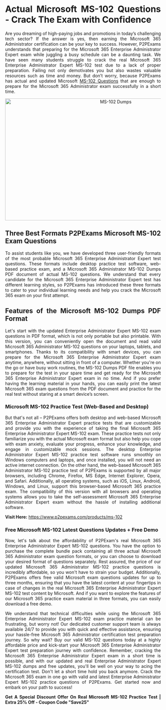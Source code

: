 <h1 style="text-align: justify;"><strong>Actual Microsoft MS-102 Questions - Crack The Exam with Confidence</strong></h1>

<p style="text-align: justify;">Are you dreaming of high-paying jobs and promotions in today&rsquo;s challenging tech sector? If the answer is yes, then earning the Microsoft 365 Administrator certification can be your key to success. However, P2PExams understands that preparing for the Microsoft 365 Enterprise Administrator Expert exam while juggling a busy schedule can be a daunting task. We have seen many students struggle to crack the real Microsoft 365 Enterprise Administrator Expert MS-102 test due to a lack of proper preparation. Failing not only demotivates you but also wastes valuable resources such as time and money. But don&rsquo;t worry, because P2PExams has actual and updated Microsoft <a href="https://www.p2pexams.com/microsoft/pdf/ms-102">MS-102 Questions</a> that are enough to prepare for the Microsoft 365 Administrator exam successfully in a short time.</p>

<p style="text-align: center;"><a href="https://www.p2pexams.com/products/ms-102"><img alt="MS-102 Dumps" src="https://i.imgur.com/T7F4Dhi.jpg" style="width: 700px; height: 393px;" /></a></p>

<h2 style="text-align: justify;"><strong>Three Best Formats P2PExams Microsoft MS-102 Exam Questions</strong></h2>

<p style="text-align: justify;">To assist students like you, we have developed three user-friendly formats of the most probable Microsoft 365 Enterprise Administrator Expert test questions. These formats include desktop practice test software, web-based practice exam, and a Microsoft 365 Administrator MS-102 Dumps PDF document of actual MS-102 questions. We understand that every candidate for the Microsoft 365 Enterprise Administrator Expert test has different learning styles, so P2PExams has introduced these three formats to cater to your individual learning needs and help you crack the Microsoft 365 exam on your first attempt.</p>

<h2 style="text-align: justify;"><strong>Features of the Microsoft MS-102 Dumps PDF Format</strong></h2>

<p style="text-align: justify;">Let&#39;s start with the updated Enterprise Administrator Expert MS-102 exam questions in PDF format, which is not only portable but also printable. With this version, you can conveniently open the document and read valid Microsoft 365 Administrator MS-102 questions on your laptops, tablets, and smartphones. Thanks to its compatibility with smart devices, you can prepare for the Microsoft 365 Enterprise Administrator Expert exam anytime, anywhere, without sitting in front of a computer. Whether you&#39;re on the go or have busy work routines, the MS-102 Dumps PDF file enables you to prepare for the test in your spare time and get ready for the Microsoft 365 Enterprise Administrator Expert exam in no time. And if you prefer having the learning material in your hands, you can easily print the latest Microsoft 365 exam questions from the PDF document and practice for the real test without staring at a smart device&rsquo;s screen.</p>

<h3 style="text-align: justify;"><strong>Microsoft MS-102 Practice Test (Web-Based and Desktop)</strong></h3>

<p style="text-align: justify;">But that&#39;s not all &ndash; P2PExams offers both desktop and web-based Microsoft 365 Enterprise Administrator Expert practice tests that are customizable and provide you with the experience of taking the final Microsoft 365 Enterprise Administrator Expert MS-102 exam. These practice tests not only familiarize you with the actual Microsoft exam format but also help you cope with exam anxiety, evaluate your progress, enhance your knowledge, and engage in customizable mock sessions. The desktop Enterprise Administrator Expert MS-102 practice test software runs smoothly on Windows computers and laptops, and once installed, you will not need an active internet connection. On the other hand, the web-based Microsoft 365 Administrator MS-102 practice test of P2PExams is supported by all major browsers, including Chrome, Firefox, MS Edge, Internet Explorer, Opera, and Safari. Additionally, all operating systems, such as iOS, Linux, Android, Windows, and Linux, support this browser-based Microsoft 365 practice exam. The compatibility of this version with all browsers and operating systems allows you to take the self-assessment Microsoft 365 Enterprise Administrator Expert exam without the hassle of installing additional software.</p>

<p style="text-align: justify;"><strong>Visit Here:</strong>&nbsp;<a href="https://www.p2pexams.com/products/ms-102">https://www.p2pexams.com/products/ms-102</a></p>

<h3 style="text-align: justify;"><strong>Free Microsoft MS-102 Latest Questions Updates + Free Demo</strong></h3>

<p style="text-align: justify;">Now, let&#39;s talk about the affordability of P2PExam&#39;s real Microsoft 365 Enterprise Administrator Expert MS-102 questions. You have the option to purchase the complete bundle pack containing all three actual Microsoft 365 Administrator exam question formats, or you can choose to download your desired format of questions separately. Rest assured, the price of our updated Microsoft 365 Administrator MS-102 practice questions is incredibly affordable, so you won&#39;t have to strain your budget. Additionally, P2PExams offers free valid Microsoft exam questions updates for up to three months, ensuring that you have the latest content at your fingertips in case of changes in the real Microsoft 365 Enterprise Administrator Expert MS-102 test content by Microsoft. And if you want to explore the features of our Microsoft 365 practice exam material in three formats, you can easily download a free demo.</p>

<p style="text-align: justify;">We understand that technical difficulties while using the Microsoft 365 Enterprise Administrator Expert MS-102 exam practice material can be frustrating, but worry not! Our dedicated customer support team is always available 24/7 to provide you with quick and effective assistance, ensuring your hassle-free Microsoft 365 Administrator certification test preparation journey. So why wait? Buy our valid MS-102 questions today at a highly affordable price and kick-start your Microsoft 365 Enterprise Administrator Expert test preparation journey with confidence. Remember, cracking the Microsoft 365 Enterprise Administrator Expert exam in a short time is possible, and with our updated and real Enterprise Administrator Expert MS-102 dumps and free updates, you&#39;ll be well on your way to acing the certification test. Don&#39;t let a short time hold you back anymore. Crack the Microsoft 365 exam in one go with valid and latest Enterprise Administrator Expert MS-102 practice questions of P2PExams. Get started now and embark on your path to success!</p>

<p style="text-align: justify;"><strong>Get A Special Discount Offer On Real Microsoft MS-102 Practice Test | Extra 25% Off - Coupon Code &quot;Save25&quot;</strong></p>
